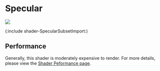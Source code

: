 Specular
========


![](http://docwiki.hq.unity3d.com/uploads/Main/Shaders./Shader-NormalSpec.png)  

(:include shader-SpecularSubsetImport:)

Performance
-----------


Generally, this shader is moderately expensive to render.  For more details, please view the [Shader Peformance page](shader-performance.html).
